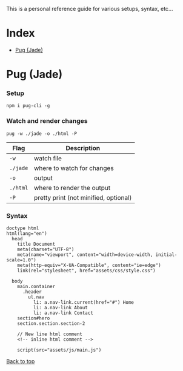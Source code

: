 This is a personal reference guide for various setups, syntax, etc...

# Index
- [Pug (Jade)](#pug-(jade))

# Pug (Jade)

### Setup

    npm i pug-cli -g

### Watch and render changes

    pug -w ./jade -o ./html -P

| Flag      | Description                           |
| ---       | ---                                   |
| `-w`      | watch file                            |
| `./jade`  | where to watch for changes            |
| `-o`      | output                                |
| `./html`  | where to render the output            |
| `-P`      | pretty print (not minified, optional) |

### Syntax

```pug
doctype html
html(lang="en")
  head
    title Document
    meta(charset="UTF-8")
    meta(name="viewport", content="width=device-width, initial-scale=1.0")
    meta(http-equiv="X-UA-Compatible", content="ie=edge")
    link(rel="stylesheet", href="assets/css/style.css")

  body
    main.container
      .header
        ul.nav
          li: a.nav-link.current(href="#") Home
          li: a.nav-link About
          li: a.nav-link Contact
    section#hero
    section.section.section-2

    // New line html comment
    <!-- inline html comment -->    

    script(src="assets/js/main.js")

```
[Back to top](#index)
